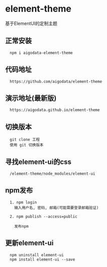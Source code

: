 # element-theme

基于ElementUI的定制主题

## 正常安装

      npm i aigodata-element-theme

## 代码地址

      https://github.com/aigodata/element-theme


## 演示地址(最新版)

      https://aigodata.github.io/element-theme
      
## 切换版本

      git clone 工程  
      使用 git 切换版本
      
## 寻找element-ui的css

      /element-theme/node_modules/element-ui
      
## npm发布

      1. npm login
        输入用户名, 密码, 邮箱(可能需要登录邮箱验证)
        
      2. npm publish --access=public
      
        发布npm
      

##  更新element-ui

      npm uninstall element-ui
      npm install element-ui --save

